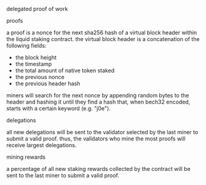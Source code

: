 delegated proof of work

proofs

a proof is a nonce for the next sha256 hash of a virtual block header within the liquid staking contract. 
the virtual block header is a concatenation of the following fields: 
* the block height
* the timestamp
* the total amount of native token staked
* the previous nonce
* the previous header hash

miners will search for the next nonce by appending random bytes to the header and hashing it until they find a hash that, when bech32 encoded, starts with a certain keyword (e.g. "j0e"). 

delegations 

all new delegations will be sent to the validator selected by the last miner to submit a valid proof. thus, the validators who mine the most proofs will receive largest delegations.

mining rewards 

a percentage of all new staking rewards collected by the contract will be sent to the last miner to submit a valid proof.


